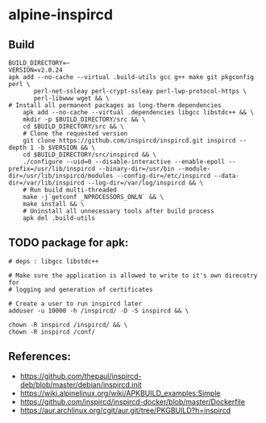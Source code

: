 # alpine-inspircd

## Build

```
BUILD_DIRECTORY=~
VERSION=v2.0.24
apk add --no-cache --virtual .build-utils gcc g++ make git pkgconfig perl \
       perl-net-ssleay perl-crypt-ssleay perl-lwp-protocol-https \
       perl-libwww wget && \
# Install all permanent packages as long-therm dependencies
    apk add --no-cache --virtual .dependencies libgcc libstdc++ && \
    mkdir -p $BUILD_DIRECTORY/src && \
    cd $BUILD_DIRECTORY/src && \
    # Clone the requested version
    git clone https://github.com/inspircd/inspircd.git inspircd --depth 1 -b $VERSION && \
    cd $BUILD_DIRECTORY/src/inspircd && \
    ./configure --uid=0 --disable-interactive --enable-epoll --prefix=/usr/lib/inspircd --binary-dir=/usr/bin --module-dir=/usr/lib/inspircd/modules --config-dir=/etc/inspircd --data-dir=/var/lib/inspircd --log-dir=/var/log/inspircd && \
    # Run build multi-threaded
    make -j`getconf _NPROCESSORS_ONLN` && \
    make install && \
    # Uninstall all unnecessary tools after build process
    apk del .build-utils
```

## TODO package for apk:
```
# deps : libgcc libstdc++

# Make sure the application is allowed to write to it's own direcotry for
# logging and generation of certificates

# Create a user to run inspircd later
adduser -u 10000 -h /inspircd/ -D -S inspircd && \

chown -R inspircd /inspircd/ && \
chown -R inspircd /conf/
```

## References:
 * https://github.com/thepaul/inspircd-deb/blob/master/debian/inspircd.init
 * https://wiki.alpinelinux.org/wiki/APKBUILD_examples:Simple
 * https://github.com/inspircd/inspircd-docker/blob/master/Dockerfile
 * https://aur.archlinux.org/cgit/aur.git/tree/PKGBUILD?h=inspircd